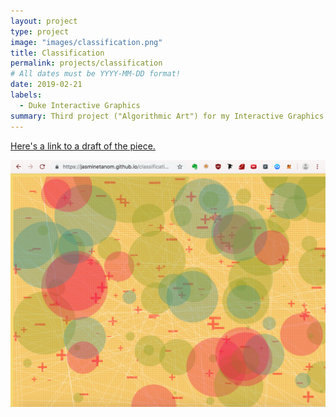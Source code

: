 ```yaml
---
layout: project
type: project
image: "images/classification.png"
title: Classification
permalink: projects/classification
# All dates must be YYYY-MM-DD format!
date: 2019-02-21
labels:
  - Duke Interactive Graphics
summary: Third project ("Algorithmic Art") for my Interactive Graphics class, made using p5.js.
---
```


[Here's a link to a draft of the piece.](https://jasminetanom.github.io/classification)

![Jasmine Tan](../images/classification.png)
